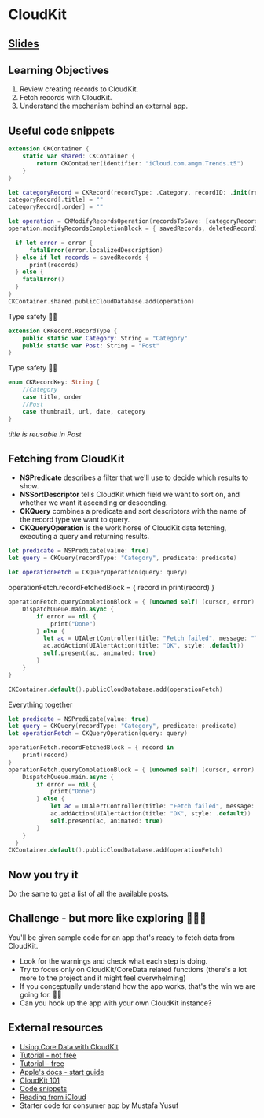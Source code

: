 <!-- Run this slideshow via the following command: -->
<!-- reveal-md README.md -w -->


<!-- .slide: class="header" -->

# CloudKit

## [Slides](https://make-school-courses.github.io/MOB-2.1-Local-Persistence-in-iOS/Slides/Lesson12/README.html ':ignore')

<!-- > -->

## Learning Objectives

1. Review creating records to CloudKit.
1. Fetch records with CloudKit.
1. Understand the mechanism behind an external app.

<!-- > -->


## Useful code snippets

```swift
extension CKContainer {
    static var shared: CKContainer {
        return CKContainer(identifier: "iCloud.com.amgm.Trends.t5")
    }
}
```

<!-- > -->

```swift
let categoryRecord = CKRecord(recordType: .Category, recordID: .init(recordName: UUID().uuidString))
categoryRecord[.title] = ""
categoryRecord[.order] = ""

let operation = CKModifyRecordsOperation(recordsToSave: [categoryRecord], recordIDsToDelete: nil)
operation.modifyRecordsCompletionBlock = { savedRecords, deletedRecordIds, error in

  if let error = error {
      fatalError(error.localizedDescription)
  } else if let records = savedRecords {
      print(records)
  } else {
    fatalError()
  }
}
CKContainer.shared.publicCloudDatabase.add(operation)
```

<!-- > -->

Type safety 👌🏼

```swift
extension CKRecord.RecordType {
    public static var Category: String = "Category"
    public static var Post: String = "Post"
}
```

<!-- > -->

Type safety 👌🏼

```swift
enum CKRecordKey: String {
    //Category
    case title, order
    //Post
    case thumbnail, url, date, category
}
```
*title is reusable in Post*

<!-- > -->

## Fetching from CloudKit

- **NSPredicate** describes a filter that we'll use to decide which results to show.
- **NSSortDescriptor** tells CloudKit which field we want to sort on, and whether we want it ascending or descending.
- **CKQuery** combines a predicate and sort descriptors with the name of the record type we want to query.
- **CKQueryOperation** is the work horse of CloudKit data fetching, executing a query and returning results.

<!-- > -->

```swift
let predicate = NSPredicate(value: true)
let query = CKQuery(recordType: "Category", predicate: predicate)
```

<!-- > -->

```swift
let operationFetch = CKQueryOperation(query: query)
```

<!-- > -->

operationFetch.recordFetchedBlock = { record in
    print(record)
}

<!-- > -->

```swift
operationFetch.queryCompletionBlock = { [unowned self] (cursor, error) in
    DispatchQueue.main.async {
        if error == nil {
            print("Done")
        } else {
          let ac = UIAlertController(title: "Fetch failed", message: "There was a problem fetching the list of posts; please try again: \(error!.localizedDescription)", preferredStyle: .alert)
          ac.addAction(UIAlertAction(title: "OK", style: .default))
          self.present(ac, animated: true)
        }
    }
}
```

<!-- > -->

```swift
CKContainer.default().publicCloudDatabase.add(operationFetch)
```

<!-- > -->

Everything together

```swift
let predicate = NSPredicate(value: true)
let query = CKQuery(recordType: "Category", predicate: predicate)
let operationFetch = CKQueryOperation(query: query)

operationFetch.recordFetchedBlock = { record in
    print(record)
}
operationFetch.queryCompletionBlock = { [unowned self] (cursor, error) in
    DispatchQueue.main.async {
        if error == nil {
            print("Done")
        } else {
            let ac = UIAlertController(title: "Fetch failed", message: "There was a problem fetching the list of posts; please try again: \(error!.localizedDescription)", preferredStyle: .alert)
            ac.addAction(UIAlertAction(title: "OK", style: .default))
            self.present(ac, animated: true)
        }
    }
  }
CKContainer.default().publicCloudDatabase.add(operationFetch)
```

<!-- > -->

## Now you try it

Do the same to get a list of all the available posts.

<!-- > -->

## Challenge - but more like exploring 🕵🏻‍♀️

You'll be given sample code for an app that's ready to fetch data from CloudKit.

- Look for the warnings and check what each step is doing.
- Try to focus only on CloudKit/CoreData related functions (there's a lot more to the project and it might feel overwhelming)
- If you conceptually understand how the app works, that's the win we are going for. 💪🏼
- Can you hook up the app with your own CloudKit instance? 

<!-- > -->

## External resources

- [Using Core Data with CloudKit](https://developer.apple.com/videos/play/wwdc2019/202/)
- [Tutorial - not free](https://www.raywenderlich.com/3413-introduction-to-cloudkit)
- [Tutorial - free](https://www.raywenderlich.com/4878052-cloudkit-tutorial-getting-started)
- [Apple's docs - start guide](https://developer.apple.com/library/archive/documentation/DataManagement/Conceptual/CloudKitQuickStart/Introduction/Introduction.html#//apple_ref/doc/uid/TP40014987-CH1-SW1)
- [CloudKit 101](https://rambo.codes/posts/2020-02-25-cloudkit-101)
- [Code snippets](https://littlebitesofcocoa.com/topics/36-cloudkit)
- [Reading from iCloud](https://www.hackingwithswift.com/read/33/6/reading-from-icloud-with-cloudkit-ckqueryoperation-and-nspredicate)
- Starter code for consumer app by Mustafa Yusuf
